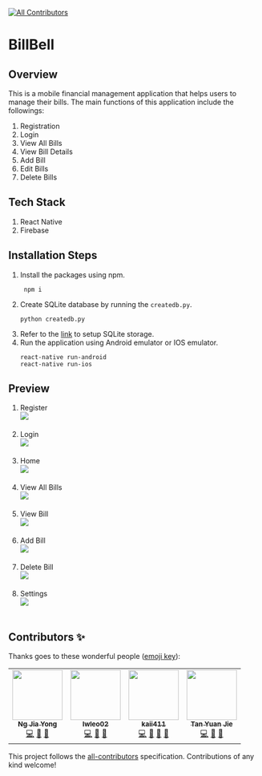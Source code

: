 
<!-- ALL-CONTRIBUTORS-BADGE:START - Do not remove or modify this section -->
[![All Contributors](https://img.shields.io/badge/all_contributors-4-orange.svg?style=flat-square)](#contributors-)
<!-- ALL-CONTRIBUTORS-BADGE:END -->
# BillBell

## Overview
This is a mobile financial management application that helps users to manage their bills. The main functions of this application include the followings:
1. Registration
2. Login
3. View All Bills
4. View Bill Details
5. Add Bill
6. Edit Bills
7. Delete Bills

## Tech Stack
1. React Native
2. Firebase

## Installation Steps
1. Install the packages using npm.
	```
 	 npm i
	```
2. Create SQLite database by running the `createdb.py`.
	```
  	python createdb.py
	```
3. Refer to the [link](https://www.npmjs.com/package/react-native-sqlite-storage) to setup SQLite storage.
4. Run the application using Android emulator or IOS emulator.
	```
	react-native run-android
	react-native run-ios
	```

## Preview
1. Register <br> <img src="previews/Register.png"><br><br>
2. Login <br> <img src="previews/Login.png"><br><br>
3. Home <br> <img src="previews/Home.png"><br><br>
4. View All Bills <br> <img src="previews/ViewAllBills.png"><br><br>
5. View Bill <br> <img src="previews/ViewBill.png"><br><br>
6. Add Bill <br> <img src="previews/AddBill.png"><br><br>
7. Delete Bill <br> <img src="previews/DeleteBill.png"><br><br>
8. Settings <br> <img src="previews/Settings.png"><br><br>

## Contributors ✨

Thanks goes to these wonderful people ([emoji key](https://allcontributors.org/docs/en/emoji-key)):

<!-- ALL-CONTRIBUTORS-LIST:START - Do not remove or modify this section -->
<!-- prettier-ignore-start -->
<!-- markdownlint-disable -->
<table>
  <tr>
    <td align="center"><a href="https://github.com/callmeyonggor"><img src="https://avatars.githubusercontent.com/u/46757018?v=4?s=100" width="100px;" alt=""/><br /><sub><b>Ng Jia Yong</b></sub></a><br /><a href="https://github.com/callmeyonggor/BillBell/commits?author=callmeyonggor" title="Code">💻</a> <a href="#ideas-callmeyonggor" title="Ideas, Planning, & Feedback">🤔</a> <a href="https://github.com/callmeyonggor/BillBell/commits?author=callmeyonggor" title="Documentation">📖</a></td>
    <td align="center"><a href="https://github.com/lwleo02"><img src="https://avatars.githubusercontent.com/u/86616877?v=4?s=100" width="100px;" alt=""/><br /><sub><b>lwleo02</b></sub></a><br /><a href="https://github.com/callmeyonggor/BillBell/commits?author=lwleo02" title="Code">💻</a> <a href="#ideas-lwleo02" title="Ideas, Planning, & Feedback">🤔</a> <a href="https://github.com/callmeyonggor/BillBell/commits?author=lwleo02" title="Documentation">📖</a></td>
    <td align="center"><a href="https://github.com/Kai411"><img src="https://avatars.githubusercontent.com/u/51218403?v=4?s=100" width="100px;" alt=""/><br /><sub><b>kaii411</b></sub></a><br /><a href="https://github.com/callmeyonggor/BillBell/commits?author=Kai411" title="Code">💻</a> <a href="#ideas-Kai411" title="Ideas, Planning, & Feedback">🤔</a> <a href="https://github.com/callmeyonggor/BillBell/commits?author=Kai411" title="Documentation">📖</a> <a href="#design-Kai411" title="Design">🎨</a></td>
    <td align="center"><a href="https://github.com/yuanjie8629"><img src="https://avatars.githubusercontent.com/u/86699785?v=4?s=100" width="100px;" alt=""/><br /><sub><b>Tan Yuan Jie</b></sub></a><br /><a href="https://github.com/callmeyonggor/BillBell/commits?author=yuanjie8629" title="Code">💻</a> <a href="#ideas-yuanjie8629" title="Ideas, Planning, & Feedback">🤔</a> <a href="https://github.com/callmeyonggor/BillBell/commits?author=yuanjie8629" title="Documentation">📖</a></td>
  </tr>
</table>

<!-- markdownlint-restore -->
<!-- prettier-ignore-end -->

<!-- ALL-CONTRIBUTORS-LIST:END -->

This project follows the [all-contributors](https://github.com/all-contributors/all-contributors) specification. Contributions of any kind welcome!